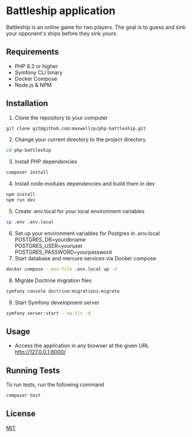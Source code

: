 # Battleship application

Battleship is an online game for two players. The goal is to guess and sink your opponent's ships before they sink yours. 

## Requirements
* PHP 8.3 or higher
* Symfony CLI binary
* Docker Compose
* Node.js & NPM


## Installation
1. Clone the repository to your computer
```bash
git clone git@github.com:maxwellzp/php-battleship.git
```
2. Change your current directory to the project directory
```bash
cd php-battleship
```
3. Install PHP dependencies
```bash
composer install
```
4. Install node modules dependencies and build them in dev
```bash
npm install
npm run dev
```
5. Create .env.local for your local environment variables
```bash
cp .env .env.local
```
6. Set up your environment variables for Postgres in .env.local
POSTGRES_DB=yourdbname\
POSTGRES_USER=youruser\
POSTGRES_PASSWORD=yourpassword
7. Start database and mercure services via Docker compose
```bash
docker compose --env-file .env.local up -d
```
8. Migrate Doctrine migration files
```bash
symfony console doctrine:migrations:migrate 
```

9. Start Symfony development server
```bash
symfony server:start --no-tls -d
```

## Usage
* Access the application in any browser at the given URL http://127.0.0.1:8000/

## Running Tests

To run tests, run the following command

```bash
composer test
```


## License

[MIT](https://choosealicense.com/licenses/mit/)

